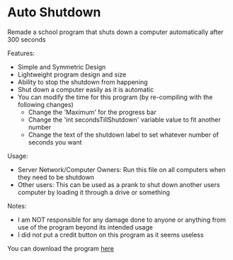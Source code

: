 # Auto Shutdown

Remade a school program that shuts down a computer automatically after 300 seconds


Features:
- Simple and Symmetric Design
- Lightweight program design and size
- Ability to stop the shutdown from happening
- Shut down a computer easily as it is automatic
- You can modify the time for this program (by re-compiling with the following changes)
	- Change the 'Maximum' for the progress bar
	- Change the 'int secondsTillShutdown' variable value to fit another number
	- Change the text of the shutdown label to set whatever number of seconds you want

Usage:
- Server Network/Computer Owners: Run this file on all computers when they need to be shutdown
- Other users: This can be used as a prank to shut down another users computer by loading it through a drive or something

Notes:
- I am NOT responsible for any damage done to anyone or anything from use of the program beyond its intended usage
- I did not put a credit button on this program as it seems useless

You can download the program [here](https://www.dropbox.com/s/vm913jkybqqkbj1/AutoShutdown.exe?dl=0)